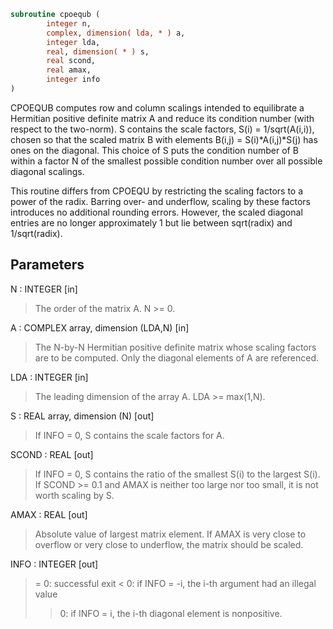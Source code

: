 ```fortran
subroutine cpoequb (
        integer n,
        complex, dimension( lda, * ) a,
        integer lda,
        real, dimension( * ) s,
        real scond,
        real amax,
        integer info
)
```

CPOEQUB computes row and column scalings intended to equilibrate a
Hermitian positive definite matrix A and reduce its condition number
(with respect to the two-norm).  S contains the scale factors,
S(i) = 1/sqrt(A(i,i)), chosen so that the scaled matrix B with
elements B(i,j) = S(i)\*A(i,j)\*S(j) has ones on the diagonal.  This
choice of S puts the condition number of B within a factor N of the
smallest possible condition number over all possible diagonal
scalings.

This routine differs from CPOEQU by restricting the scaling factors
to a power of the radix.  Barring over- and underflow, scaling by
these factors introduces no additional rounding errors.  However, the
scaled diagonal entries are no longer approximately 1 but lie
between sqrt(radix) and 1/sqrt(radix).

## Parameters
N : INTEGER [in]
> The order of the matrix A.  N >= 0.

A : COMPLEX array, dimension (LDA,N) [in]
> The N-by-N Hermitian positive definite matrix whose scaling
> factors are to be computed.  Only the diagonal elements of A
> are referenced.

LDA : INTEGER [in]
> The leading dimension of the array A.  LDA >= max(1,N).

S : REAL array, dimension (N) [out]
> If INFO = 0, S contains the scale factors for A.

SCOND : REAL [out]
> If INFO = 0, S contains the ratio of the smallest S(i) to
> the largest S(i).  If SCOND >= 0.1 and AMAX is neither too
> large nor too small, it is not worth scaling by S.

AMAX : REAL [out]
> Absolute value of largest matrix element.  If AMAX is very
> close to overflow or very close to underflow, the matrix
> should be scaled.

INFO : INTEGER [out]
> = 0:  successful exit
> < 0:  if INFO = -i, the i-th argument had an illegal value
> > 0:  if INFO = i, the i-th diagonal element is nonpositive.
